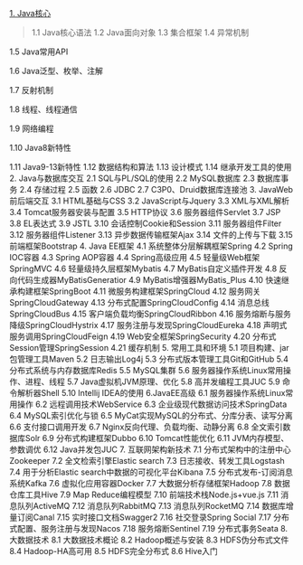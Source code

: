 [1. Java核心]()
> 1.1 Java核心语法
>  1.2 Java面向对象
>  1.3 集合框架
>  1.4 异常机制

1.5 Java常用API

1.6 Java泛型、枚举、注解

1.7 反射机制

1.8 线程、线程通信

1.9 网络编程

1.10 Java8新特性

1.11 Java9-13新特性
1.12 数据结构和算法
1.13 设计模式
1.14 继承开发工具的使用
2. Java与数据库交互
2.1 SQL与PL/SQL的使用
2.2 MySQL数据库
2.3 数据库事务
2.4 存储过程
2.5 函数
2.6 JDBC
2.7 C3P0、Druid数据库连接池
3. JavaWeb前后端交互
3.1 HTML基础与CSS
3.2 JavaScript与Jquery
3.3 XML与XML解析
3.4 Tomcat服务器安装与配置
3.5 HTTP协议
3.6 服务器组件Servlet
3.7 JSP
3.8 EL表达式
3.9 JSTL
3.10 会话控制Cookie和Session
3.11 服务器组件Filter
3.12 服务器组件Listener
3.13 异步数据传输框架Ajax
3.14 文件的上传与下载
3.15 前端框架Bootstrap
4. Java EE框架
4.1 系统整体分层解耦框架Spring
4.2 Spring IOC容器
4.3 Spring AOP容器
4.4 Spring高级应用
4.5 轻量级Web框架SpringMVC
4.6 轻量级持久层框架Mybatis
4.7 MyBatis自定义插件开发
4.8 反向代码生成器MyBatisGeneratior
4.9 MyBatis增强器MyBatis_Plus
4.10 快速继承构建框架SpringBoot
4.11 微服务构建框架SpringCloud
4.12 服务网关SpringCloudGateway
4.13 分布式配置SpringCloudConfig
4.14 消息总线SpringCloudBus
4.15 客户端负载均衡SpringCloudRibbon
4.16 服务熔断与服务降级SpringCloudHystrix
4.17 服务注册与发现SpringCloudEureka
4.18 声明式服务调用SpringCloudFeign
4.19 Web安全框架SpringSecurity
4.20 分布式Session管理SpringSession
4.21 缓存机制
5. 常用工具和环境
5.1 项目构建、jar包管理工具Maven
5.2 日志输出Log4j
5.3 分布式版本管理工具Git和GitHub
5.4 分布式系统与内存数据库Redis
5.5 MySQL集群
5.6 服务器操作系统Linux常用操作、进程、线程
5.7 Java虚拟机JVM原理、优化
5.8 高并发编程工具JUC
5.9 命令解析器Shell
5.10 Intellij IDEA的使用
6.JavaEE高级
6.1 服务器操作系统Linux常用操作
6.2 远程调用技术WebService
6.3 企业级现代数据访问技术SpringData
6.4 MySQL索引优化与锁
6.5 MyCat实现MySQL的分布式、分库分表、读写分离
6.6 支付接口调用开发
6.7 Nginx反向代理、负载均衡、动静分离
6.8 全文索引数据库Solr
6.9 分布式构建框架Dubbo
6.10 Tomcat性能优化
6.11 JVM内存模型、参数调优
6.12 Java并发包JUC
7. 互联网架构新技术
7.1 分布式架构中的注册中心Zookeeper
7.2 全文检索引擎Elastic search
7.3 日志接收、转发工具Logstash
7.4 用于分析Elastic search中数据的可视化平台Kibana
7.5 分布式发布-订阅消息系统Kafka
7.6 虚拟化应用容器Docker
7.7 大数据分析存储框架Hadoop
7.8 数据仓库工具Hive
7.9 Map Reduce编程模型
7.10 前端技术栈Node.js+vue.js
7.11 消息队列ActiveMQ
7.12 消息队列RabbitMQ
7.13 消息队列RocketMQ
7.14 数据库增量订阅Canal
7.15 实时接口文档Swagger2
7.16 社交登录Spring Social
7.17 分布式配置、服务注册与发现Nacos
7.18 服务熔断Sentinel
7.19 分布式事务Seata
8. 大数据技术
8.1 大数据技术概论
8.2 Hadoop概述与安装
8.3 HDFS伪分布式文件
8.4 Hadoop-HA高可用
8.5 HDFS完全分布式
8.6 Hive入门
